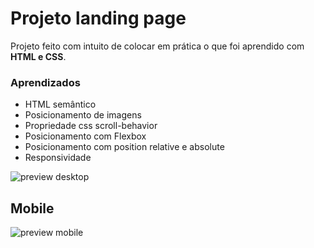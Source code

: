 # Projeto landing page

Projeto feito com intuito de colocar em prática o que foi aprendido com **HTML e CSS**.

 

### Aprendizados
-  HTML semântico
-  Posicionamento de imagens
-  Propriedade css scroll-behavior
-  Posicionamento com Flexbox
-  Posicionamento com position relative e absolute
-  Responsividade


![preview desktop](https://lh3.googleusercontent.com/H33sTDFQ3WoJ3iNlSars11p0AZ9XLusQkW0OD6syZ8XyZOFACwtoTSUE1DAOSCxZzHqUBpC62pF9lKOfbD--v4tE-mv9MMISNFl750xIRlK5URN5M1OgpAsnKBH3OwaMbQHMk5Z-rx8T7FkSKT1MCc4TCmOJL2PK3EHefysWPS2-7ezCQ81RhhhQ6mkVz51eOXfwgJxmmq3W_aqRA0fribriBC2lWf7M6OyBRFE33Bt039Km--gjZtAzxpwNY4ARs7K_UlthHEeexGn0vwUdnEf39PGQ1kcpacs7ptf2_gfFV1hJvXrxyrtm5oQUIchyGpLOvzUn2E1V5pcrfVuNXU-PRyv8ktGzHUdLV2XB1pLRcFke5cIY9m_KVClqlAaCjrcoe2H68p6hhHIDpHVbDCcU38fMmwwn5MiQG9XnIw9oueyWEXRDLjuzorxaqiLbzkvpiOrZirZKnknJBqVxa641LFlaznOifQG72n5BHpGESkU4YurvaYbiY81lZV0vOhGGEfx8wbda9qihsZ5rljyKhWeZufJ7TcL6WslL7k3_SHLGBTzENQpmLJnyxSOdrbx-d3eIoaSLYWmO_v05jjnBGd-n4QEbhFAMUsW9lyqv4voJL63xaVf-wnM3JHiolSBRGq4hAI13paDME2tKCbaVhXOfFWHr1Pcc_cBPH-9EI9hC2rU553T8B4RftgZXbTHZ-U56qyjXA8sdcGnRgJEg9qnrWNkx2XuKq42tsgkFQeZArq3A4WxyalekC9vdTcyZwvgXaweyO-gEuiAM0lDClKuBl9rXWnUjaSHWgxlKATwB4VBHC7lLL6bGSkhCwd6BMYoRyOW2QLo3OQmzWEG0NyVvTRXi7qguZNfExCkFQag-OkxcRdC1fPC4T592jYwY_hPpegmp2Nc7j18hkJj-cNasTEXnokoTaWV4K6xJIA=w1383-h1934-s-no?authuser=0)


## Mobile

![preview mobile](https://lh3.googleusercontent.com/0E0u1y-_Na48OveLiTcN2HajUkvmJP17Ysgq18ZXSezMqGSFtHk8JifEwNA02pP07tGstqUxhM72lHm4ij6xwEYqr6gKkyS33qxOLW4jBTaeXO55JbkUkiOFKSVW5nCb52ULQfq1C9cY57hFYvuOz91rkwx0m9YZqT9nXZ3YF862y35syvfmAzA8InJ8yH4mj-2Hl3XoknA1jl-Gwqd4CfGop4s7CimAO_NWz9S6MCW6tRkICEhAm7zr0nvB-TYUXaMJW5ipQtXMZPsWEvtyctWW__CYwZJVaK9HEa3OiZUMO81Jbk0c9Ix1gcEx86zP-4gXfVOnKafkoiUzI6A74zWhLWqTkij1wWuMpc7V_Z6I2dWi7YqWuNQy02Wh542a3_Oy3DWhcL0xKwvJKMidcFPBSUkXTLepmOTzg1kamGVS11WsHNAuaMENeAgsTJsmyxXv3LRrMPs8kaVEdR4h2m9mQE-9_WEQjSBPbthxHAR0kheLYAaIQ0tlEvV_KELfRteoZG-g6PEPe5gzfQm5aNq14Qbbr5xkibygBpIdFI1aQ4twoGzzPmlAgWAUDbi7QGoOghfnFM8q2AmjuFe57j8VdPFs1LdbQtpEusQCxItdzAg-hYrq_A_ngdfdm9j23PYVKV_EDWcWpne6l1VgQ6TYONX8KpOiBL3j3Ke5vgCnJD1LoAcwI2AOngJe7AizymSnqBchjpiaJYG3EhdPeO4zH4BoSP_dIpJZtsmEkLKuqsF9kwfwmmcmdY_OWmJYvLqKvXVD1SQ_ds6ukm2xZD6uvEfaNaVipXdfhNCQGHkggCa-eTCN86k1iL0jxQt5pYuOJwYxr0xC0pKBb6h5hKb--_yqszEQiSfv9RMGkpvlMwoIG2BWmMn4Jr5T9a2LIcs8yBHRFATB3D5elnRb_RCLvxPJ5UGoGn1znTlNpC3D4w=w228-h1934-s-no?authuser=0)

